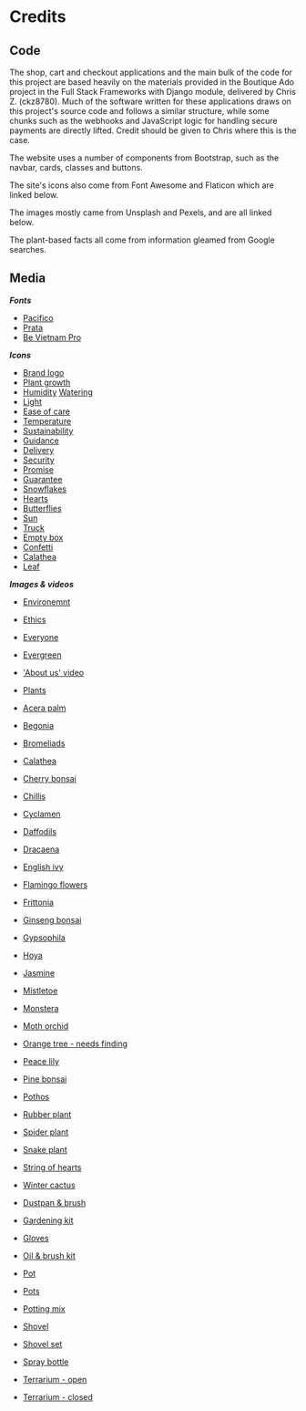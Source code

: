 # Credits 

## **Code**
The shop, cart and checkout applications and the main bulk of the code for this project are based heavily on the materials provided in the Boutique Ado project in the Full Stack Frameworks with Django module, delivered by Chris Z. (ckz8780). Much of the software written for these applications draws on this project's source code and follows a similar structure, while some chunks such as the webhooks and JavaScript logic for handling secure payments are directly lifted. Credit should be given to Chris where this is the case.

The website uses a number of components from Bootstrap, such as the navbar, cards, classes and buttons. 

The site's icons also come from Font Awesome and Flaticon which are linked below.

The images mostly came from Unsplash and Pexels, and are all linked below.

The plant-based facts all come from information gleamed from Google searches.

## **Media**

***Fonts***

* [Pacifico](https://fonts.google.com/specimen/Pacifico?category=Handwriting#standard-styles)
* [Prata](https://fonts.google.com/specimen/Prata?category=Serif)
* [Be Vietnam Pro](https://fonts.google.com/specimen/Be+Vietnam+Pro?category=Sans+Serif&preview.text=%C2%A315.00&preview.text_type=custom)

***Icons***

* [Brand logo](https://www.flaticon.com/free-icon/gardening_1973668?related_id=1973668&origin=search)
* [Plant growth](https://www.flaticon.com/premium-icon/growth_2194860?term=plants&related_id=2194860)
* [Humidity](https://www.flaticon.com/premium-icon/humidity_1585362?)
[Watering](https://www.flaticon.com/free-icon/watering-can_2853225?term=watering%20can&page=1&position=17&page=1&position=17&related_id=2853225&origin=search)
* [Light](https://www.flaticon.com/premium-icon/cloudy-day_3222797?term=cloudy&page=1&position=9&page=1&position=9&related_id=3222797&origin=search)
* [Ease of care](https://www.flaticon.com/premium-icon/hand_3131301?term=plant%20love&page=1&position=60&page=1&position=60&related_id=3131301&origin=search)
* [Temperature](https://www.flaticon.com/free-icon/thermometer_1843544?term=temperature&page=1&position=7&page=1&position=7&related_id=1843544&origin=search)
* [Sustainability](https://www.flaticon.com/free-icon/agriculture_1772243?term=gardening&page=2&position=37&page=2&position=37&related_id=1772243&origin=search)
* [Guidance](https://www.flaticon.com/free-icon/love_3994063?term=plant%20love&page=2&position=64&page=2&position=64&related_id=3994063&origin=search)
* [Delivery](https://www.flaticon.com/free-icon/delivery_2358147?related_id=2358132&origin=search)
* [Security](https://www.flaticon.com/premium-icon/secure-shopping_2787513?term=bag%20secure&page=1&position=1&page=1&position=1&related_id=2787513&origin=search)
* [Promise](https://www.flaticon.com/premium-icon/pinky-promise_2058977?term=promise&page=1&position=10&page=1&position=10&related_id=2058977&origin=search)
* [Guarantee](https://www.flaticon.com/premium-icon/hand_3131301?term=plant%20love&page=1&position=60&page=1&position=60&related_id=3131301&origin=search)
* [Snowflakes](https://www.flaticon.com/free-icon/snowflake_2942909?term=snowflake&page=1&position=13&page=1&position=13&related_id=2942909&origin=search)
* [Hearts](https://www.flaticon.com/free-icon/hearts_1405110?term=love%20hearts&page=1&position=27&page=1&position=27&related_id=1405110&origin=search)
* [Butterflies](https://www.flaticon.com/premium-icon/butterfly_2716942)
* [Sun](https://www.flaticon.com/free-icon/sun_869869?term=sun&page=1&position=5&page=1&position=5&related_id=869869&origin=search)
* [Truck](https://www.flaticon.com/free-icon/delivery_709790?term=delivery%20truck&page=1&position=1&page=1&position=1&related_id=709790&origin=search)
* [Empty box](https://www.flaticon.com/premium-icon/wallet_1992132)
* [Confetti](https://www.flaticon.com/free-icon/confetti_308066?term=confetti&page=1&position=1&page=1&position=1&related_id=308066&origin=search#)
* [Calathea](https://www.flaticon.com/free-icon/calathea_4842629?term=calathea&page=1&position=11&page=1&position=11&related_id=4842629&origin=search)
* [Leaf](https://www.flaticon.com/free-icon/leaf_2362779?term=leaf&page=1&position=72&page=1&position=72&related_id=2362779&origin=search)

***Images & videos***

* [Environemnt](https://unsplash.com/photos/o41CLC24-SE)
* [Ethics](https://unsplash.com/photos/WYGhTLym344)
* [Everyone](https://unsplash.com/photos/qhQigi52kXw)
* [Evergreen](https://unsplash.com/photos/x8ZStukS2PM)
* ['About us' video](https://www.pexels.com/video/nature-plant-pot-plants-4503294/)
* [Plants](https://unsplash.com/photos/gCKJD71IgRI)

* [Acera palm](https://unsplash.com/photos/AU5F441QvvQ)
* [Begonia](https://www.pexels.com/photo/summer-pattern-leaf-plants-4499368/)
* [Bromeliads](https://www.bromsocnsw.org.au/how-to-take-care-of-your-indoor-bromeliads.html )
* [Calathea](https://unsplash.com/photos/rGdSwVibhiQ)
* [Cherry bonsai](https://www.bonsaiempire.com/inspiration/top-10/cherry-bonsai)
* [Chillis](https://www.pexels.com/photo/red-chili-peppers-3208324/)
* [Cyclamen](https://unsplash.com/photos/uyoq-6_3sWQ)
* [Daffodils](https://unsplash.com/photos/gXQCELcnI2U)
* [Dracaena](https://unsplash.com/photos/r-kG_nvpvLA)
* [English ivy](https://www.pexels.com/photo/food-light-summer-sun-7365049/)
* [Flamingo flowers](https://www.pexels.com/photo/crop-person-showing-vase-with-blooming-flamingo-flower-sprigs-7536786/)
* [Frittonia](https://www.pexels.com/photo/fittonia-with-wavy-leaves-in-pot-on-gray-background-7189360/)
* [Ginseng bonsai](https://www.pexels.com/photo/bonsai-on-white-background-4050790/)
* [Gypsophila](https://www.pexels.com/photo/crop-person-showing-blooming-gypsophila-bouquet-with-wavy-stems-6913052/)
* [Hoya](https://unsplash.com/photos/pGglEaGaN2E)
* [Jasmine](https://www.theonlinesecretgarden.com/plants/jasmine)
* [Mistletoe](https://unsplash.com/photos/_-7VBOQoEDM)
* [Monstera](https://unsplash.com/photos/bwsTJMnhcwE)
* [Moth orchid](https://unsplash.com/photos/D_TIIC7jhg8)
* [Orange tree - needs finding](https://unsplash.com/photos/dYYmeKBM6RU)
* [Peace lily](https://unsplash.com/photos/lmczPemWjQQ)
* [Pine bonsai](https://unsplash.com/photos/TYUS-cXzy50)
* [Pothos](https://unsplash.com/photos/dTLeHGu9FAw)
* [Rubber plant](https://unsplash.com/photos/Mp38Mp9TJH8)
* [Spider plant](https://unsplash.com/photos/Mfpygdu4A0E)
* [Snake plant](https://www.pexels.com/photo/photo-of-green-snake-house-plant-2123482/)
* [String of hearts](https://unsplash.com/photos/rmYAJLWdH3Q)
* [Winter cactus](https://unsplash.com/photos/N9lmtlOuaDM)

* [Dustpan & brush](https://unsplash.com/photos/77La8Of1F9g)
* [Gardening kit](https://www.pexels.com/photo/gardening-tools-in-pot-near-gloves-6231714/)
* [Gloves](https://www.pexels.com/photo/person-wearing-white-garden-gloves-9413747/)
* [Oil & brush kit](https://unsplash.com/photos/uooMllXe6gE)
* [Pot](https://www.nisbets.co.uk/terracotta-planter-320mm/cc539)
* [Pots](https://www.wmpot.co.uk/terracotta-plant-pots-f13-13cm-dia-pk-10)
* [Potting mix](https://www.pexels.com/photo/person-holding-brown-plastic-pot-4505162/)
* [Shovel](https://unsplash.com/photos/JR7IPWMMXcc)
* [Shovel set](https://www.pexels.com/photo/top-view-photo-of-gardening-tools-4503269/)
* [Spray bottle](https://unsplash.com/photos/MHrmbMQ8DJ8)
* [Terrarium - open](https://www.pexels.com/photo/plants-in-a-glass-container-4650142/)
* [Terrarium - closed](https://www.pexels.com/photo/plants-in-a-terrarium-jar-4650144/)
